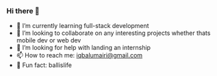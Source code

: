 ### Hi there 👋

- 🌱 I’m currently learning full-stack development
- 👯 I’m looking to collaborate on any interesting projects whether thats mobile dev or web dev
- 🤔 I’m looking for help with landing an internship
- 📫 How to reach me: iqbalumairi@gmail.com
- 🏀 Fun fact: ballislife

